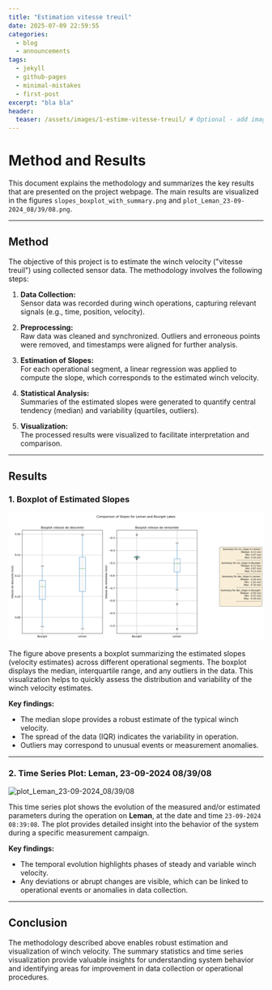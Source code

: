 ```yaml
---
title: "Estimation vitesse treuil"
date: 2025-07-09 22:59:55
categories:
  - blog
  - announcements
tags:
  - jekyll
  - github-pages
  - minimal-mistakes
  - first-post
excerpt: "bla bla"
header:
  teaser: /assets/images/1-estime-vitesse-treuil/ # Optional - add image later
---
```

# Method and Results

This document explains the methodology and summarizes the key results that are presented on the project webpage. The main results are visualized in the figures `slopes_boxplot_with_summary.png` and `plot_Leman_23-09-2024_08/39/08.png`.

---

## Method

The objective of this project is to estimate the winch velocity ("vitesse treuil") using collected sensor data. The methodology involves the following steps:

1. **Data Collection:**  
   Sensor data was recorded during winch operations, capturing relevant signals (e.g., time, position, velocity).

2. **Preprocessing:**  
   Raw data was cleaned and synchronized. Outliers and erroneous points were removed, and timestamps were aligned for further analysis.

3. **Estimation of Slopes:**  
   For each operational segment, a linear regression was applied to compute the slope, which corresponds to the estimated winch velocity.

4. **Statistical Analysis:**  
   Summaries of the estimated slopes were generated to quantify central tendency (median) and variability (quartiles, outliers).

5. **Visualization:**  
   The processed results were visualized to facilitate interpretation and comparison.

---

## Results

### 1. Boxplot of Estimated Slopes

![slopes_boxplot_with_summary](/assets/images/1-estime-vitesse-treuil/slopes_boxplot_with_summary.png)

The figure above presents a boxplot summarizing the estimated slopes (velocity estimates) across different operational segments. The boxplot displays the median, interquartile range, and any outliers in the data. This visualization helps to quickly assess the distribution and variability of the winch velocity estimates.

**Key findings:**
- The median slope provides a robust estimate of the typical winch velocity.
- The spread of the data (IQR) indicates the variability in operation.
- Outliers may correspond to unusual events or measurement anomalies.

---

### 2. Time Series Plot: Leman, 23-09-2024 08/39/08

![plot_Leman_23-09-2024_08/39/08](plot_Leman_23-09-2024_08/39/08.png)

This time series plot shows the evolution of the measured and/or estimated parameters during the operation on **Leman**, at the date and time `23-09-2024 08:39:08`. The plot provides detailed insight into the behavior of the system during a specific measurement campaign.

**Key findings:**
- The temporal evolution highlights phases of steady and variable winch velocity.
- Any deviations or abrupt changes are visible, which can be linked to operational events or anomalies in data collection.

---

## Conclusion

The methodology described above enables robust estimation and visualization of winch velocity. The summary statistics and time series visualization provide valuable insights for understanding system behavior and identifying areas for improvement in data collection or operational procedures.